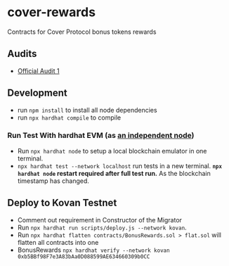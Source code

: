 # cover-rewards

Contracts for Cover Protocol bonus tokens rewards

## Audits
* [Official Audit 1](https://github.com/maxsam4/cover-protocol-rewards-audit-january-2021)

## Development
* run `npm install` to install all node dependencies
* run `npx hardhat compile` to compile

### Run Test With hardhat EVM (as [an independent node](https://hardhat.dev/hardhat-evm/#connecting-to-hardhat-evm-from-wallets-and-other-software))
* Run `npx hardhat node` to setup a local blockchain emulator in one terminal.
* `npx hardhat test --network localhost` run tests in a new terminal.
 **`npx hardhat node` restart required after full test run.** As the blockchain timestamp has changed.

## Deploy to Kovan Testnet
* Comment out requirement in Constructor of the Migrator
* Run `npx hardhat run scripts/deploy.js --network kovan`.
* Run `npx hardhat flatten contracts/BonusRewards.sol > flat.sol` will flatten all contracts into one
* BonusRewards
`npx hardhat verify --network kovan 0xb5BBf98F7e3A83bAa0D088599AE634660309b0CC`
